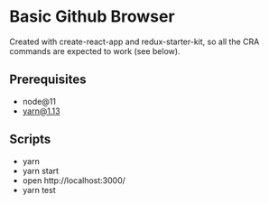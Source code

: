 # Basic Github Browser

Created with create-react-app and redux-starter-kit, so all the CRA commands are expected to work (see below).

## Prerequisites

- node@11
- yarn@1.13

## Scripts

- yarn
- yarn start
- open http://localhost:3000/
- yarn test
